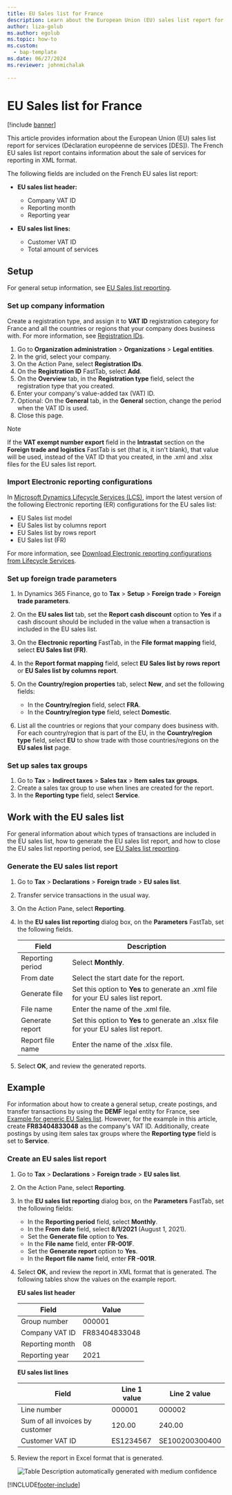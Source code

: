 ```yaml
---
title: EU Sales list for France
description: Learn about the European Union (EU) sales list report for services (Déclaration européenne de services DES), including an overview on setup.
author: liza-golub
ms.author: egolub
ms.topic: how-to
ms.custom: 
  - bap-template
ms.date: 06/27/2024
ms.reviewer: johnmichalak
 
---
```


# EU Sales list for France

[!include [banner](../../includes/banner.md)]

This article provides information about the European Union (EU) sales list report for services (Déclaration européenne de services [DES]). The French EU sales list report contains information about the sale of services for reporting in XML format.

The following fields are included on the French EU sales list report:

- **EU sales list header:**

    - Company VAT ID
    - Reporting month
    - Reporting year

- **EU sales list lines:**

    - Customer VAT ID
    - Total amount of services

## Setup

For general setup information, see [EU Sales list reporting](../europe/emea-eu-sales-list.md#prerequisites).

### Set up company information

Create a registration type, and assign it to **VAT ID** registration category for France and all the countries or regions that your company does business with. For more information, see [Registration IDs](../europe/emea-registration-ids.md).

1. Go to **Organization administration** > **Organizations** > **Legal entities**.
2. In the grid, select your company.
3. On the Action Pane, select **Registration IDs**.
4. On the **Registration ID** FastTab, select **Add**.
5. On the **Overview** tab, in the **Registration type** field, select the registration type that you created.
6. Enter your company's value-added tax (VAT) ID.
7. Optional: On the **General** tab, in the **General** section, change the period when the VAT ID is used.
8. Close this page.

> [!NOTE] 
> If the **VAT exempt number export** field in the **Intrastat** section on the **Foreign trade and logistics** FastTab is set (that is, it isn't blank), that value will be used, instead of the VAT ID that you created, in the .xml and .xlsx files for the EU sales list report.

### Import Electronic reporting configurations

In [Microsoft Dynamics Lifecycle Services (LCS)](https://lcs.dynamics.com/Logon/Index), import the latest version of the following Electronic reporting (ER) configurations for the EU sales list:

- EU Sales list model
- EU Sales list by columns report
- EU Sales list by rows report
- EU Sales list (FR)

For more information, see [Download Electronic reporting configurations from Lifecycle Services](../../../fin-ops-core/dev-itpro/analytics/download-electronic-reporting-configuration-lcs.md).

### Set up foreign trade parameters

1. In Dynamics 365 Finance, go to **Tax** > **Setup** > **Foreign trade** > **Foreign trade parameters**.
2. On the **EU sales list** tab, set the **Report cash discount** option to **Yes** if a cash discount should be included in the value when a transaction is included in the EU sales list.
3. On the **Electronic reporting** FastTab, in the **File format mapping** field, select **EU Sales list (FR)**.
4. In the **Report format mapping** field, select **EU Sales list by rows report** or **EU Sales list by columns report**.
5. On the **Country/region properties** tab, select **New**, and set the following fields:

    - In the **Country/region** field, select **FRA**.
    - In the **Country/region type** field, select **Domestic**.

6. List all the countries or regions that your company does business with. For each country/region that is part of the EU, in the **Country/region type** field, select **EU** to show trade with those countries/regions on the **EU sales list** page.

### Set up sales tax groups

1. Go to **Tax** > **Indirect taxes** > **Sales tax** > **Item sales tax groups**.
2. Create a sales tax group to use when lines are created for the report.
3. In the **Reporting type** field, select **Service**.

## Work with the EU sales list

For general information about which types of transactions are included in the EU sales list, how to generate the EU sales list report, and how to close the EU sales list reporting period, see [EU Sales list reporting](../europe/emea-eu-sales-list.md#working-with-the-esl).

### Generate the EU sales list report

1. Go to **Tax** > **Declarations** > **Foreign trade** > **EU sales list**.
2. Transfer service transactions in the usual way.
3. On the Action Pane, select **Reporting**.
4. In the **EU sales list reporting** dialog box, on the **Parameters** FastTab, set the following fields.

    | Field            | Description                                                                         |
    |------------------|-------------------------------------------------------------------------------------|
    | Reporting period | Select **Monthly**.                                                                 |
    | From date        | Select the start date for the report.                                               |
    | Generate file    | Set this option to **Yes** to generate an .xml file for your EU sales list report.  |
    | File name        | Enter the name of the .xml file.                                                    |
    | Generate report  | Set this option to **Yes** to generate an .xlsx file for your EU sales list report. |
    | Report file name | Enter the name of the .xlsx file.                                                   |

5. Select **OK**, and review the generated reports.

## Example

For information about how to create a general setup, create postings, and transfer transactions by using the **DEMF** legal entity for France, see [Example for generic EU Sales list](../europe/emea-eu-sales-list-example.md). However, for the example in this article, create **FR83404833048** as the company's VAT ID. Additionally, create postings by using item sales tax groups where the **Reporting type** field is set to **Service**.

### Create an EU sales list report

1. Go to **Tax** > **Declarations** > **Foreign trade** > **EU sales list**.
2. On the Action Pane, select **Reporting**.
3. In the **EU sales list reporting** dialog box, on the **Parameters** FastTab, set the following fields:

    - In the **Reporting period** field, select **Monthly**.
    - In the **From date** field, select **8/1/2021** (August 1, 2021).
    - Set the **Generate file** option to **Yes**.
    - In the **File name** field, enter **FR-001F**.
    -   Set the **Generate report** option to **Yes**.
    -   In the **Report file name** field, enter **FR -001R**.

4. Select **OK**, and review the report in XML format that is generated. The following tables show the values on the example report.

   **EU sales list header**

   | Field           | Value         |
   |-----------------|---------------|
   | Group number    | 000001        |
   | Company VAT ID  | FR83404833048 |
   | Reporting month | 08            |
   | Reporting year  | 2021          |

   **EU sales list lines**

   | Field                           | Line 1 value | Line 2 value   |
   |---------------------------------|--------------|----------------|
   | Line number                     | 000001       | 000002         |
   | Sum of all invoices by customer | 120.00       | 240.00         |
   | Customer VAT ID                 | ES1234567    | SE100200300400 |

5.  Review the report in Excel format that is generated.

    ![Table Description automatically generated with medium confidence](../media/EUSL-fra.png)
    

[!INCLUDE[footer-include](../../../includes/footer-banner.md)]
